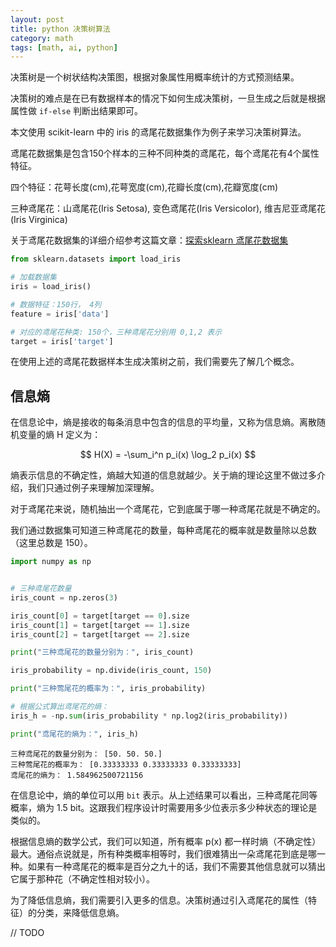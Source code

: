 ```yaml
---
layout: post
title: python 决策树算法
category: math
tags: [math, ai, python]
---
```


决策树是一个树状结构决策图，根据对象属性用概率统计的方式预测结果。

决策树的难点是在已有数据样本的情况下如何生成决策树，一旦生成之后就是根据属性做 `if-else` 判断出结果即可。

本文使用 scikit-learn 中的 iris 的鸢尾花数据集作为例子来学习决策树算法。

鸢尾花数据集是包含150个样本的三种不同种类的鸢尾花，每个鸢尾花有4个属性特征。

四个特征：花萼长度(cm),花萼宽度(cm),花瓣长度(cm),花瓣宽度(cm)

三种鸢尾花：山鸢尾花(Iris Setosa), 变色鸢尾花(Iris Versicolor), 维吉尼亚鸢尾花(Iris Virginica)

关于鸢尾花数据集的详细介绍参考这篇文章：[探索sklearn 鸢尾花数据集](http://www.cnblogs.com/meelo/p/4272036.html)



```python
from sklearn.datasets import load_iris

# 加载数据集
iris = load_iris()

# 数据特征：150行， 4列
feature = iris['data']

# 对应的鸢尾花种类: 150个，三种鸢尾花分别用 0,1,2 表示
target = iris['target']
```

在使用上述的鸢尾花数据样本生成决策树之前，我们需要先了解几个概念。

## 信息熵

在信息论中，熵是接收的每条消息中包含的信息的平均量，又称为信息熵。离散随机变量的熵 H 定义为：

$$
H(X) = -\sum_i^n p_i(x) \log_2 p_i(x)
$$

熵表示信息的不确定性，熵越大知道的信息就越少。关于熵的理论这里不做过多介绍，我们只通过例子来理解加深理解。

对于鸢尾花来说，随机抽出一个鸢尾花，它到底属于哪一种鸢尾花就是不确定的。

我们通过数据集可知道三种鸢尾花的数量，每种鸢尾花的概率就是数量除以总数（这里总数是 150）。


```python
import numpy as np


# 三种鸢尾花数量
iris_count = np.zeros(3)

iris_count[0] = target[target == 0].size
iris_count[1] = target[target == 1].size
iris_count[2] = target[target == 2].size

print("三种鸢尾花的数量分别为：", iris_count)

iris_probability = np.divide(iris_count, 150)

print("三种莺尾花的概率为：", iris_probability)

# 根据公式算出鸢尾花的熵：
iris_h = -np.sum(iris_probability * np.log2(iris_probability))

print("鸢尾花的熵为：", iris_h)

```

    三种鸢尾花的数量分别为： [50. 50. 50.]
    三种莺尾花的概率为： [0.33333333 0.33333333 0.33333333]
    鸢尾花的熵为： 1.584962500721156



在信息论中，熵的单位可以用 `bit` 表示。从上述结果可以看出，三种鸢尾花同等概率，熵为 1.5 bit。这跟我们程序设计时需要用多少位表示多少种状态的理论是类似的。

根据信息熵的数学公式，我们可以知道，所有概率 p(x) 都一样时熵（不确定性）最大。通俗点说就是，所有种类概率相等时，我们很难猜出一朵鸢尾花到底是哪一种。如果有一种鸢尾花的概率是百分之九十的话，我们不需要其他信息就可以猜出它属于那种花（不确定性相对较小）。

为了降低信息熵，我们需要引入更多的信息。决策树通过引入鸢尾花的属性（特征）的分类，来降低信息熵。

// TODO


